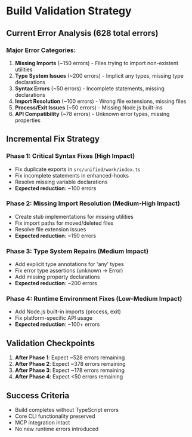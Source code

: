 # Build Validation Strategy

## Current Error Analysis (628 total errors)

### Major Error Categories:
1. **Missing Imports** (~150 errors) - Files trying to import non-existent utilities
2. **Type System Issues** (~200 errors) - Implicit any types, missing type declarations
3. **Syntax Errors** (~50 errors) - Incomplete statements, missing declarations
4. **Import Resolution** (~100 errors) - Wrong file extensions, missing files
5. **Process/Exit Issues** (~50 errors) - Missing Node.js built-ins
6. **API Compatibility** (~78 errors) - Unknown error types, missing properties

## Incremental Fix Strategy

### Phase 1: Critical Syntax Fixes (High Impact)
- Fix duplicate exports in `src/unified/work/index.ts`
- Fix incomplete statements in enhanced-hooks
- Resolve missing variable declarations
- **Expected reduction**: ~100 errors

### Phase 2: Missing Import Resolution (Medium-High Impact)
- Create stub implementations for missing utilities
- Fix import paths for moved/deleted files
- Resolve file extension issues
- **Expected reduction**: ~150 errors

### Phase 3: Type System Repairs (Medium Impact)
- Add explicit type annotations for 'any' types
- Fix error type assertions (unknown -> Error)
- Add missing property declarations
- **Expected reduction**: ~200 errors

### Phase 4: Runtime Environment Fixes (Low-Medium Impact)
- Add Node.js built-in imports (process, exit)
- Fix platform-specific API usage
- **Expected reduction**: ~100+ errors

## Validation Checkpoints

1. **After Phase 1**: Expect ~528 errors remaining
2. **After Phase 2**: Expect ~378 errors remaining
3. **After Phase 3**: Expect ~178 errors remaining
4. **After Phase 4**: Expect <50 errors remaining

## Success Criteria
- Build completes without TypeScript errors
- Core CLI functionality preserved
- MCP integration intact
- No new runtime errors introduced
